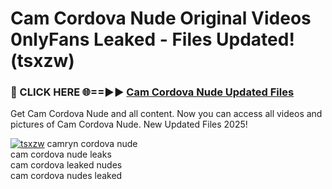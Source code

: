 # Cam Cordova Nude Original Videos 0nlyFans Leaked - Files Updated! (tsxzw)

<h3>🔴 CLICK HERE 🌐==►► <a href="https://tinyurl.com/yrmya6cz" rel="nofollow">Cam Cordova Nude Updated Files</a></h3>

Get Cam Cordova Nude and all content. Now you can access all videos and pictures of Cam Cordova Nude. New Updated Files 2025!

[![tsxzw](https://i.imgur.com/FMdXYCs.gif)](https://tinyurl.com/yrmya6cz)
camryn cordova nude<br>
cam cordova nude leaks<br>
cam cordova leaked nudes<br>
cam cordova nudes leaked